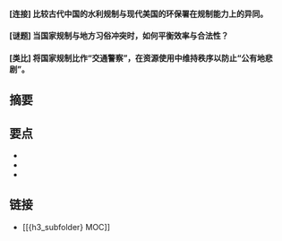 #### [连接] 比较古代中国的水利规制与现代美国的环保署在规制能力上的异同。


#### [谜题] 当国家规制与地方习俗冲突时，如何平衡效率与合法性？


#### [类比] 将国家规制比作“交通警察”，在资源使用中维持秩序以防止“公有地悲剧”。


## 摘要


## 要点

- 
- 
- 

## 链接

- [[{h3_subfolder} MOC]]
